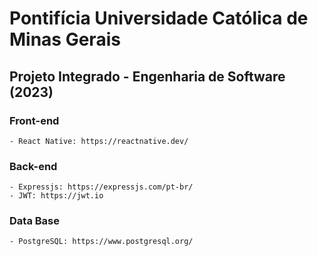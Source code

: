 # Pontifícia Universidade Católica de Minas Gerais

## Projeto Integrado - Engenharia de Software (2023)

### Front-end
    - React Native: https://reactnative.dev/

### Back-end
    - Expressjs: https://expressjs.com/pt-br/
    - JWT: https://jwt.io

### Data Base
    - PostgreSQL: https://www.postgresql.org/